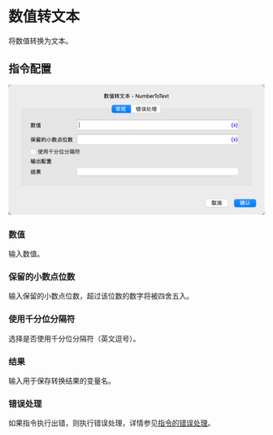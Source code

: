 # 数值转文本

将数值转换为文本。

## 指令配置

![数值转文本常规配置对话框](number_to_text_general_config.png)

### 数值

输入数值。

### 保留的小数点位数

输入保留的小数点位数，超过该位数的数字将被四舍五入。

### 使用千分位分隔符

选择是否使用千分位分隔符（英文逗号）。

### 结果

输入用于保存转换结果的变量名。

### 错误处理

如果指令执行出错，则执行错误处理，详情参见[指令的错误处理](../../../manual/error_handling.md)。
